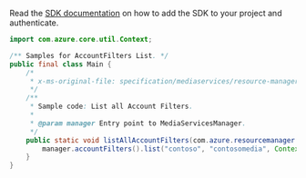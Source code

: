 Read the [SDK documentation](https://github.com/Azure/azure-sdk-for-java/blob/azure-resourcemanager-mediaservices_1.1.0-beta.3/sdk/mediaservices/azure-resourcemanager-mediaservices/README.md) on how to add the SDK to your project and authenticate.

```java
import com.azure.core.util.Context;

/** Samples for AccountFilters List. */
public final class Main {
    /*
     * x-ms-original-file: specification/mediaservices/resource-manager/Microsoft.Media/stable/2021-11-01/examples/accountFilters-list-all.json
     */
    /**
     * Sample code: List all Account Filters.
     *
     * @param manager Entry point to MediaServicesManager.
     */
    public static void listAllAccountFilters(com.azure.resourcemanager.mediaservices.MediaServicesManager manager) {
        manager.accountFilters().list("contoso", "contosomedia", Context.NONE);
    }
}
```
